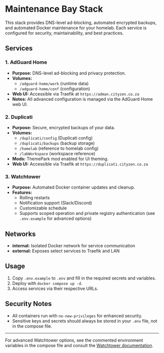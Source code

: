 # Maintenance Bay Stack

This stack provides DNS-level ad-blocking, automated encrypted backups, and automated Docker maintenance for your homelab. Each service is configured for security, maintainability, and best practices.

## Services

### 1. AdGuard Home
- **Purpose:** DNS-level ad-blocking and privacy protection.
- **Volumes:**
  - `/adguard-home/work` (runtime data)
  - `/adguard-home/conf` (configuration)
- **Web UI:** Accessible via Traefik at `https://adman.cityzen.co.za`
- **Notes:** All advanced configuration is managed via the AdGuard Home web UI.

### 2. Duplicati
- **Purpose:** Secure, encrypted backups of your data.
- **Volumes:**
  - `/duplicati/config` (Duplicati config)
  - `/duplicati/backups` (backup storage)
  - `/homelab` (reference to homelab config)
  - `/labWorkspace` (workspace reference)
- **Mods:** ThemePark mod enabled for UI theming.
- **Web UI:** Accessible via Traefik at `https://duplicati.cityzen.co.za`

### 3. Watchtower
- **Purpose:** Automated Docker container updates and cleanup.
- **Features:**
  - Rolling restarts
  - Notification support (Slack/Discord)
  - Customizable schedule
  - Supports scoped operation and private registry authentication (see `.env.example` for advanced options)

## Networks
- **internal:** Isolated Docker network for service communication
- **external:** Exposes select services to Traefik and LAN

## Usage
1. Copy `.env.example` to `.env` and fill in the required secrets and variables.
2. Deploy with `docker compose up -d`.
3. Access services via their respective URLs.

## Security Notes
- All containers run with `no-new-privileges` for enhanced security.
- Sensitive keys and secrets should always be stored in your `.env` file, not in the compose file.

---
For advanced Watchtower options, see the commented environment variables in the compose file and consult the [Watchtower documentation](https://containrrr.dev/watchtower/).
